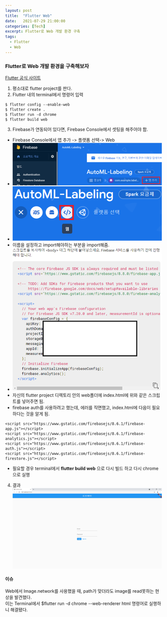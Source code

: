 ```yaml
---
layout: post
title:  "Flutter Web"
date:   2021-07-29 21:00:00
categories: [Tech]
excerpt: Flutter로 Web 개발 환경 구축
tags:
  - Flutter
  - Web
---
```


### Flutter로 Web 개발 환경을 구축해보자

[Flutter 공식 사이트](https://flutter-ko.dev/docs/get-started/web)

1. 평소대로 flutter project를 판다.
2. Flutter 내의 terminal에서 명령어 입력
```
$ flutter config --enable-web
$ flutter create .
$ flutter run -d chrome
$ flutter build web
```
3. Firebase가 연동되어 있다면, Firebase Console에서 셋팅을 해주어야 함.
  - Firebase Console에서 앱 추가 -> 플랫폼 선택-> Web
  - ![firebase1](/assets/images/flutter_web/firebase1.png) 
  - ![firebase2](/assets/images/flutter_web/firebase2.png) 
  - 이름을 설정하고 import해야하는 부분을 import해줌.
  - ![firebase3](/assets/images/flutter_web/firebase3.png) 
  - 자신의 flutter project 디렉토리 안의 web폴더에 index.html에 위와 같은 스크립트를 넣어주면 됨.  
  - firebase auth를 사용하려고 했는데, 에러를 직면했고, index.html에 다음이 필요하다는 것을 알게 됨.  
  ```{.html}
  <script src="https://www.gstatic.com/firebasejs/8.6.1/firebase-app.js"></script>
  <script src="https://www.gstatic.com/firebasejs/8.6.1/firebase-analytics.js"></script>
  <script src="https://www.gstatic.com/firebasejs/8.6.1/firebase-auth.js"></script>
  <script src="https://www.gstatic.com/firebasejs/8.6.1/firebase-firestore.js"></script>
  ```
  - 필요할 경우 terminal에서 **flutter build web** 으로 다시 빌드 하고 다시 chrome으로 실행
4. 결과  
![firebase4](/assets/images/flutter_web/firebase4.PNG)  

#### 이슈

Web에서 Image.network를 사용했을 때, path가 맞더라도 image를 read못하는 현상을 발견했다.  
이는 Terminal에서 $flutter run -d chrome --web-renderer html 명령어로 실행하니 해결됐다.  